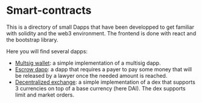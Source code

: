 # Smart-contracts

This is a directory of small Dapps that have been developped to get familiar with solidity and the web3 environment. The frontend is done with react and the bootstrap library.

Here you will find several dapps:
- [Multsig wallet](https://github.com/Ugo/smart-contracts/tree/main/multisig): a simple implementation of a multisig dapp.
- [Escrow dapp](https://github.com/Ugo/smart-contracts/tree/main/escrow): a dapp that requires a payer to pay some money that will be released by a lawyer once the needed amount is reached.
- [Decentralized exchange](https://github.com/Ugo/smart-contracts/tree/main/dex): a simple implementation of a dex that supports 3 currencies on top of a base currency (here DAI). The dex supports limit and market orders.
